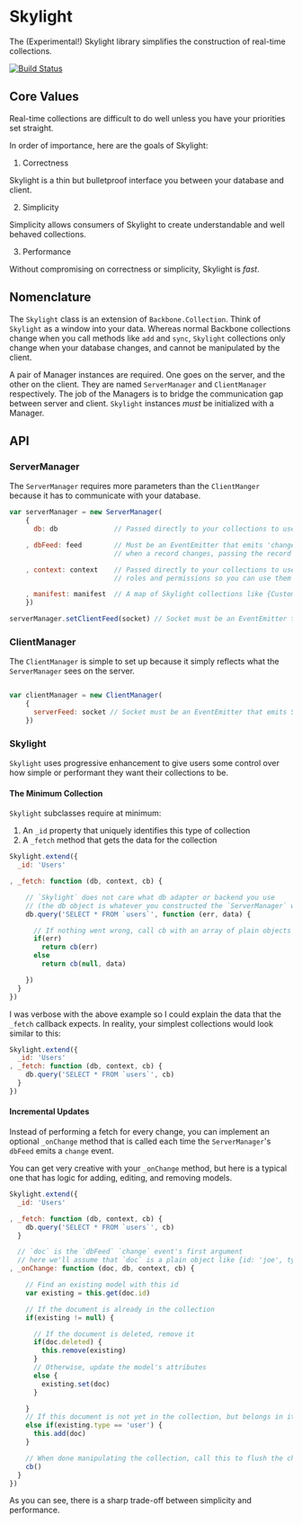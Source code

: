 # Skylight

The (Experimental!) Skylight library simplifies the construction of real-time collections.

[![Build Status](https://travis-ci.org/ben-ng/skylight.png?branch=master)](https://travis-ci.org/ben-ng/skylight)

## Core Values

Real-time collections are difficult to do well unless you have your priorities set straight.

In order of importance, here are the goals of Skylight:

1. Correctness

  Skylight is a thin but bulletproof interface you between your database and client.

2. Simplicity

  Simplicity allows consumers of Skylight to create understandable and well behaved collections.

3. Performance

  Without compromising on correctness or simplicity, Skylight is *fast*.

## Nomenclature

The `Skylight` class is an extension of `Backbone.Collection`. Think of `Skylight` as a window into your data. Whereas normal Backbone collections change when you call methods like `add` and `sync`, `Skylight` collections only change when your database changes, and cannot be manipulated by the client.

A pair of Manager instances are required. One goes on the server, and the other on the client. They are named `ServerManager` and `ClientManager` respectively. The job of the Managers is to bridge the communication gap between server and client. `Skylight` instances *must* be initialized with a Manager.

## API

### ServerManager

The `ServerManager` requires more parameters than the `ClientManger` because it has to communicate with your database.

```js
var serverManager = new ServerManager(
    {
      db: db              // Passed directly to your collections to use, Skylight is backend agnostic

    , dbFeed: feed        // Must be an EventEmitter that emits 'change' events
                          // when a record changes, passing the record as the first argument

    , context: context    // Passed directly to your collections to use, useful for storing user
                          // roles and permissions so you can use them in filters

    , manifest: manifest  // A map of Skylight collections like {CustomCollection: require('./collections/custom')}
    })

serverManager.setClientFeed(socket) // Socket must be an EventEmitter that emits ClientManager events
```

### ClientManager

The `ClientManager` is simple to set up because it simply reflects what the `ServerManager` sees on the server.

```js

var clientManager = new ClientManager(
    {
      serverFeed: socket // Socket must be an EventEmitter that emits ServerManager events
    })

```

### Skylight

`Skylight` uses progressive enhancement to give users some control over how simple or performant they want their collections to be.

#### The Minimum Collection

`Skylight` subclasses require at minimum:

1. An `_id` property that uniquely identifies this type of collection
2. A `_fetch` method that gets the data for the collection

```js
Skylight.extend({
  _id: 'Users'

, _fetch: function (db, context, cb) {

    // `Skylight` does not care what db adapter or backend you use
    // (the db object is whatever you constructed the `ServerManager` with)
    db.query('SELECT * FROM `users`', function (err, data) {

      // If nothing went wrong, call cb with an array of plain objects
      if(err)
        return cb(err)
      else
        return cb(null, data)

    })
  }
})
```

I was verbose with the above example so I could explain the data that the `_fetch` callback expects. In reality, your simplest collections would look similar to this:

```js
Skylight.extend({
  _id: 'Users'
, _fetch: function (db, context, cb) {
    db.query('SELECT * FROM `users`', cb)
  }
})
```

#### Incremental Updates

Instead of performing a fetch for every change, you can implement an optional `_onChange` method that is called each time the `ServerManager`'s `dbFeed` emits a `change` event.

You can get very creative with your `_onChange` method, but here is a typical one that has logic for adding, editing, and removing models.

```js
Skylight.extend({
  _id: 'Users'

, _fetch: function (db, context, cb) {
    db.query('SELECT * FROM `users`', cb)
  }

  // `doc` is the `dbFeed` `change` event's first argument
  // here we'll assume that `doc` is a plain object like {id: 'joe', type: 'user'}
, _onChange: function (doc, db, context, cb) {

    // Find an existing model with this id
    var existing = this.get(doc.id)

    // If the document is already in the collection
    if(existing != null) {

      // If the document is deleted, remove it
      if(doc.deleted) {
        this.remove(existing)
      }
      // Otherwise, update the model's attributes
      else {
        existing.set(doc)
      }

    }
    // If this document is not yet in the collection, but belongs in it, add it in
    else if(existing.type == 'user') {
      this.add(doc)
    }

    // When done manipulating the collection, call this to flush the changes to the client
    cb()
  }
})
```

As you can see, there is a sharp trade-off between simplicity and performance.
